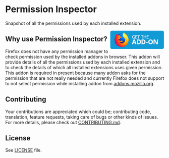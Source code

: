 # Permission Inspector

Snapshot of all the permissions used by each installed extension.

<a target="_blank" href="https://addons.mozilla.org/en-US/firefox/addon/permission-inspector/"><img alt="Get for Firefox" src="./local_resources/AMO-button.png" width="172" height="60" align="right" target="_blank"></a>

## Why use Permission Inspector?
Firefox does not have any permission manager to check permission used by the installed addons in browser. This addon will provide details of all the permissions used by each installed extension and to check the details of which all installed extensions uses given permission. This addon is required in present because many addon asks for the permission that are not really needed and currently Firefox does not support to not select permission while installing addon from [addons.mozilla.org](https://addons.mozilla.org).

## Contributing

Your contributions are appreciated which could be; contributing code, translation, feature requests, taking care of bugs or other kinds of issues. For more details, please check out [CONTRIBUTING.md]( https://github.com/tsl143/addonManager/blob/master/.github/CONTRIBUTING.md).

## License

See [LICENSE](LICENSE) file.